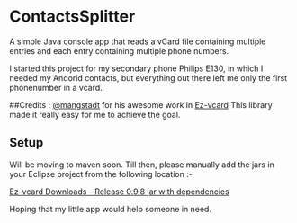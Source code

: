 # ContactsSplitter
A simple Java console app that reads a vCard file containing multiple entries and each entry containing multiple phone numbers.

I started this project for my secondary phone Philips E130, in which I needed my Andorid contacts, but everything out there left me only the first phonenumber in a vcard.

##Credits :
[@mangstadt](https://github.com/mangstadt) for his awesome work in [Ez-vcard](https://github.com/mangstadt/ez-vcard)
This library made it really easy for me to achieve the goal.

## Setup
Will be moving to maven soon. Till then, please manually add the jars in your Eclipse project from the following location :-

[Ez-vcard Downloads - Release 0.9.8 jar with dependencies](http://mangstadt.github.io/ez-vcard/downloads/0.9.8/ez-vcard-0.9.8-with-deps.zip)

Hoping that my little app would help someone in need.

